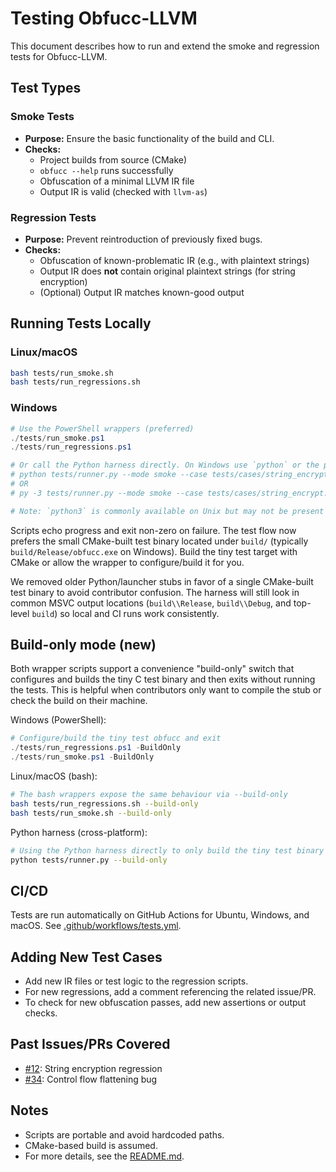# Testing Obfucc-LLVM

This document describes how to run and extend the smoke and regression tests for Obfucc-LLVM.

## Test Types

### Smoke Tests
- **Purpose:** Ensure the basic functionality of the build and CLI.
- **Checks:**
  - Project builds from source (CMake)
  - `obfucc --help` runs successfully
  - Obfuscation of a minimal LLVM IR file
  - Output IR is valid (checked with `llvm-as`)

### Regression Tests
- **Purpose:** Prevent reintroduction of previously fixed bugs.
- **Checks:**
  - Obfuscation of known-problematic IR (e.g., with plaintext strings)
  - Output IR does **not** contain original plaintext strings (for string encryption)
  - (Optional) Output IR matches known-good output

## Running Tests Locally

### Linux/macOS
```sh
bash tests/run_smoke.sh
bash tests/run_regressions.sh
```

### Windows
```powershell
# Use the PowerShell wrappers (preferred)
./tests/run_smoke.ps1
./tests/run_regressions.ps1

# Or call the Python harness directly. On Windows use `python` or the py launcher:
# python tests/runner.py --mode smoke --case tests/cases/string_encrypt.ll --check tests/cases/string_encrypt.check --enable-string-encrypt
# OR
# py -3 tests/runner.py --mode smoke --case tests/cases/string_encrypt.ll --check tests/cases/string_encrypt.check --enable-string-encrypt

# Note: `python3` is commonly available on Unix but may not be present on Windows. Use `python` or `py -3` instead.
```

Scripts echo progress and exit non-zero on failure. The test flow now prefers the small CMake-built test binary located under `build/` (typically `build/Release/obfucc.exe` on Windows). Build the tiny test target with CMake or allow the wrapper to configure/build it for you.

We removed older Python/launcher stubs in favor of a single CMake-built test binary to avoid contributor confusion. The harness will still look in common MSVC output locations (`build\\Release`, `build\\Debug`, and top-level `build`) so local and CI runs work consistently.

## Build-only mode (new)

Both wrapper scripts support a convenience "build-only" switch that configures and builds the tiny C test binary and then exits without running the tests. This is helpful when contributors only want to compile the stub or check the build on their machine.

Windows (PowerShell):
```powershell
# Configure/build the tiny test obfucc and exit
./tests/run_regressions.ps1 -BuildOnly
./tests/run_smoke.ps1 -BuildOnly
```

Linux/macOS (bash):
```sh
# The bash wrappers expose the same behaviour via --build-only
bash tests/run_regressions.sh --build-only
bash tests/run_smoke.sh --build-only
```

Python harness (cross-platform):
```sh
# Using the Python harness directly to only build the tiny test binary
python tests/runner.py --build-only
```

## CI/CD

Tests are run automatically on GitHub Actions for Ubuntu, Windows, and macOS. See [.github/workflows/tests.yml](../.github/workflows/tests.yml).

## Adding New Test Cases
- Add new IR files or test logic to the regression scripts.
- For new regressions, add a comment referencing the related issue/PR.
- To check for new obfuscation passes, add new assertions or output checks.

## Past Issues/PRs Covered
- [#12](https://github.com/yashx007/Obfussor/issues/12): String encryption regression
- [#34](https://github.com/yashx007/Obfussor/pull/34): Control flow flattening bug

## Notes
- Scripts are portable and avoid hardcoded paths.
- CMake-based build is assumed.
- For more details, see the [README.md](../README.md).
